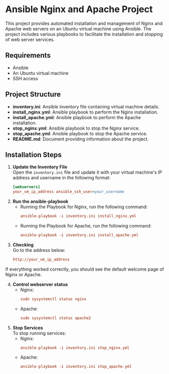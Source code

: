 # Ansible Nginx and Apache Project

This project provides automated installation and management of Nginx and Apache web servers on an Ubuntu virtual machine using Ansible. The project includes various playbooks to facilitate the installation and stopping of web server services.

## Requirements

- Ansible
- An Ubuntu virtual machine
- SSH access

## Project Structure

- **inventory.ini**: Ansible inventory file containing virtual machine details.
- **install_nginx.yml**: Ansible playbook to perform the Nginx installation.
- **install_apache.yml**: Ansible playbook to perform the Apache installation.
- **stop_nginx.yml**: Ansible playbook to stop the Nginx service.
- **stop_apache.yml**: Ansible playbook to stop the Apache service.
- **README.md**: Document providing information about the project.

## Installation Steps

1. **Update the Inventory File**   
   Open the `inventory.ini` file and update it with your virtual machine's IP address and username in the following format:
   ```ini
   [webservers]
   your_vm_ip_address ansible_ssh_user=your_username

2. **Run the ansible-playbook**   
   - Running the Playbook for Nginx, run the following command:
      ```ini
      ansible-playbook -i inventory.ini install_nginx.yml
      
   - Running the Playbook for Apache, run the following command:
      ```ini
      ansible-playbook -i inventory.ini install_apache.yml

      
3. **Checking**   
   Go to the address below:
   ```ini
   http://your_vm_ip_address

If everything worked correctly, you should see the default welcome page of Nginx or Apache.

4. **Control webserver status**
   - Nginx:
       ```ini
      sudo sysystemctl status nginx
   - Apache:
       ```ini
      sudo sysystemctl status apache2

5. **Stop Services**   
   To stop running services:
   - Nginx:
       ```ini
      ansible-playbook -i inventory.ini stop_nginx.yml
   - Apache:
       ```ini
      ansible-playbook -i inventory.ini stop_apache.yml


